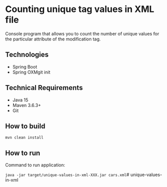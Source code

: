 # Counting unique tag values in XML file

Console program that allows you to count the number of unique values for the particular attribute of the modification tag.

## Technologies
* Spring Boot
* Spring OXMgit init

## Technical Requirements

* Java 15
* Maven 3.6.3+
* Git

## How to build

`mvn clean install`

## How to run

Command to run application:

`java -jar target/unique-values-in-xml-XXX.jar cars.xml`# unique-values-in-xml
